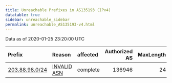 ```yaml
---
title: Unreachable Prefixes in AS135193 (IPv4)
datatable: true
sidebar: unreachable_sidebar
permalink: unreachable_AS135193-v4.html
---
```


Data as of 2020-01-25 23:20:00 UTC


<div class="datatable-begin"></div>

| Prefix                                                 | Reason                                                                                                 | affected   |   Authorized AS |   MaxLength | Anchor                                       |   unreachable /24s |
|:-------------------------------------------------------|:-------------------------------------------------------------------------------------------------------|:-----------|----------------:|------------:|:---------------------------------------------|-------------------:|
| [203.88.98.0/24](https://stat.ripe.net/203.88.98.0/24) | [INVALID ASN](https://rpki-validator.ripe.net/announcement-preview?asn=AS135193&prefix=203.88.98.0/24) | complete   |          136946 |          24 | [APNIC](unreachable_APNIC_RPKI_Root-v4.html) |                  1 |

<div class="datatable-end"></div>